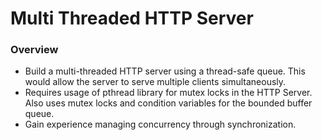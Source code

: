 # Multi Threaded HTTP Server


### Overview
- Build a multi-threaded HTTP server using a thread-safe queue. This would allow the server to serve multiple clients simultaneously.
- Requires usage of pthread library for mutex locks in the HTTP Server. Also uses mutex locks and condition variables for the bounded buffer queue.
- Gain experience managing concurrency through synchronization.
